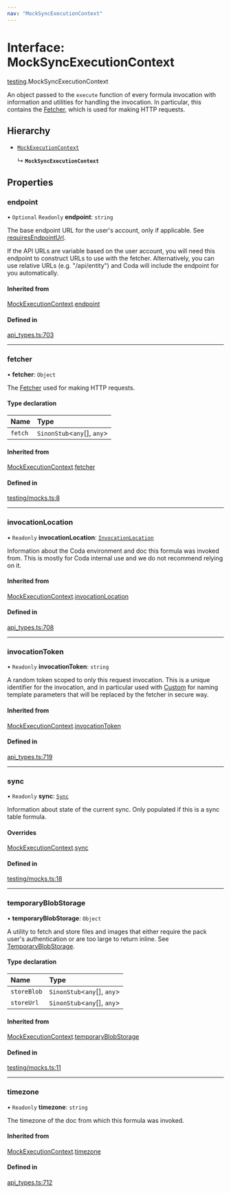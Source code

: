 ```yaml
---
nav: "MockSyncExecutionContext"
---
```

# Interface: MockSyncExecutionContext

[testing](../modules/testing.md).MockSyncExecutionContext

An object passed to the `execute` function of every formula invocation
with information and utilities for handling the invocation. In particular,
this contains the [Fetcher](core.Fetcher.md), which is used for making HTTP requests.

## Hierarchy

- [`MockExecutionContext`](testing.MockExecutionContext.md)

  ↳ **`MockSyncExecutionContext`**

## Properties

### endpoint

• `Optional` `Readonly` **endpoint**: `string`

The base endpoint URL for the user's account, only if applicable. See
[requiresEndpointUrl](core.BaseAuthentication.md#requiresendpointurl).

If the API URLs are variable based on the user account, you will need this endpoint
to construct URLs to use with the fetcher. Alternatively, you can use relative URLs
(e.g. "/api/entity") and Coda will include the endpoint for you automatically.

#### Inherited from

[MockExecutionContext](testing.MockExecutionContext.md).[endpoint](testing.MockExecutionContext.md#endpoint)

#### Defined in

[api_types.ts:703](https://github.com/coda/packs-sdk/blob/main/api_types.ts#L703)

___

### fetcher

• **fetcher**: `Object`

The [Fetcher](core.Fetcher.md) used for making HTTP requests.

#### Type declaration

| Name | Type |
| :------ | :------ |
| `fetch` | `SinonStub`<`any`[], `any`\> |

#### Inherited from

[MockExecutionContext](testing.MockExecutionContext.md).[fetcher](testing.MockExecutionContext.md#fetcher)

#### Defined in

[testing/mocks.ts:8](https://github.com/coda/packs-sdk/blob/main/testing/mocks.ts#L8)

___

### invocationLocation

• `Readonly` **invocationLocation**: [`InvocationLocation`](core.InvocationLocation.md)

Information about the Coda environment and doc this formula was invoked from.
This is mostly for Coda internal use and we do not recommend relying on it.

#### Inherited from

[MockExecutionContext](testing.MockExecutionContext.md).[invocationLocation](testing.MockExecutionContext.md#invocationlocation)

#### Defined in

[api_types.ts:708](https://github.com/coda/packs-sdk/blob/main/api_types.ts#L708)

___

### invocationToken

• `Readonly` **invocationToken**: `string`

A random token scoped to only this request invocation.
This is a unique identifier for the invocation, and in particular used with
[Custom](../enums/core.AuthenticationType.md#custom) for naming template parameters that will be
replaced by the fetcher in secure way.

#### Inherited from

[MockExecutionContext](testing.MockExecutionContext.md).[invocationToken](testing.MockExecutionContext.md#invocationtoken)

#### Defined in

[api_types.ts:719](https://github.com/coda/packs-sdk/blob/main/api_types.ts#L719)

___

### sync

• `Readonly` **sync**: [`Sync`](core.Sync.md)

Information about state of the current sync. Only populated if this is a sync table formula.

#### Overrides

[MockExecutionContext](testing.MockExecutionContext.md).[sync](testing.MockExecutionContext.md#sync)

#### Defined in

[testing/mocks.ts:18](https://github.com/coda/packs-sdk/blob/main/testing/mocks.ts#L18)

___

### temporaryBlobStorage

• **temporaryBlobStorage**: `Object`

A utility to fetch and store files and images that either require the pack user's authentication
or are too large to return inline. See [TemporaryBlobStorage](core.TemporaryBlobStorage.md).

#### Type declaration

| Name | Type |
| :------ | :------ |
| `storeBlob` | `SinonStub`<`any`[], `any`\> |
| `storeUrl` | `SinonStub`<`any`[], `any`\> |

#### Inherited from

[MockExecutionContext](testing.MockExecutionContext.md).[temporaryBlobStorage](testing.MockExecutionContext.md#temporaryblobstorage)

#### Defined in

[testing/mocks.ts:11](https://github.com/coda/packs-sdk/blob/main/testing/mocks.ts#L11)

___

### timezone

• `Readonly` **timezone**: `string`

The timezone of the doc from which this formula was invoked.

#### Inherited from

[MockExecutionContext](testing.MockExecutionContext.md).[timezone](testing.MockExecutionContext.md#timezone)

#### Defined in

[api_types.ts:712](https://github.com/coda/packs-sdk/blob/main/api_types.ts#L712)
